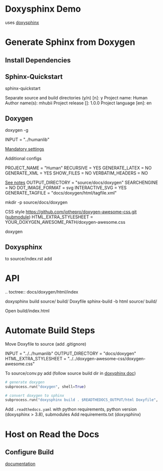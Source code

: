 # Doxysphinx Demo

uses [doxysphinx](https://github.com/boschglobal/doxysphinx)

# Generate Sphinx from Doxygen
## Install Dependencies


## Sphinx-Quickstart
sphinx-quickstart

Separate source and build directories (y/n) [n]: y
Project name: Human
Author name(s): mhubii
Project release []: 1.0.0
Project language [en]: en

## Doxygen
doxygen -g

INPUT                  = "../humanlib"

[Mandatory settings](https://boschglobal.github.io/doxysphinx/docs/getting_started.html#mandatory-settings)

Additional configs

PROJECT_NAME           = "Human"
RECURSIVE              = YES
GENERATE_LATEX         = NO
GENERATE_XML           = YES
SHOW_FILES             = NO
VERBATIM_HEADERS       = NO

[See notes](https://boschglobal.github.io/doxysphinx/docs/getting_started.html#mandatory-settings)
OUTPUT_DIRECTORY       = "source/docs/doxygen"
SEARCHENGINE           = NO
DOT_IMAGE_FORMAT       = svg <!-- revert to png, readthedocs issues -->
INTERACTIVE_SVG        = YES <!-- revert to NO, readthedocs issues -->
GENERATE_TAGFILE       = "docs/doxygen/html/tagfile.xml"

mkdir -p source/docs/doxygen

CSS style https://github.com/jothepro/doxygen-awesome-css.git ([submodule](https://jothepro.github.io/doxygen-awesome-css/#autotoc_md10))
HTML_EXTRA_STYLESHEET = YOUR_DOXYGEN_AWESOME_PATH/doxygen-awesome.css


<!-- [Recommended settings](https://boschglobal.github.io/doxysphinx/docs/getting_started.html#recommended-settings) -->

doxygen

## Doxysphinx
to source/index.rst add

API
===
.. toctree::
   docs/doxygen/html/index

doxysphinx build source/ build/ Doxyfile
sphinx-build -b html source/ build/

Open build/index.html

# Automate Build Steps
Move Doxyfile to source (add .gitignore)

INPUT                  = "../../humanlib"
OUTPUT_DIRECTORY       = "docs/doxygen"
HTML_EXTRA_STYLESHEET  = "../../doxygen-awesome-css/doxygen-awesome.css"

To source/conv.py add (follow source build dir in [doxyphinx doc](https://boschglobal.github.io/doxysphinx/docs/getting_started.html#build))
```python
# generate doxygen
subprocess.run("doxygen", shell=True)

# convert doxygen to sphinx
subprocess.run("doxysphinx build . $READTHEDOCS_OUTPUT/html Doxyfile", shell=True)
```

Add `.readthedocs.yaml` with python requirements, python version (doxysphinx > 3.8), submodules
Add requirements.txt (doxysphinx)

# Host on Read the Docs
## Configure Build
[documentation](https://docs.readthedocs.io/en/stable/config-file/v2.html#build-os)


